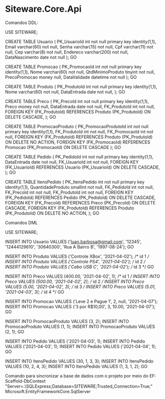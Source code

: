# Siteware.Core.Api

Comandos DDL:

  USE SITEWARE;

  CREATE TABLE Usuario (
    PK_UsuarioId int not null primary key identity(1,1),
    Email varchar(60) not null,
    Senha varchar(15) not null,
    Cpf varchar(11) not null,
    Cep varchar(8) not null,
    Endereco varchar(200) not null,
    DataNascimento date not null
  );
  GO

  CREATE TABLE Promocao (
    PK_PromocaoId int not null primary key identity(1,1),
    Nome varchar(60) not null,
    QtdMinimoProduto tinyint not null,
    PrecoPromocao money null,
    DataValidade datetime not null
  );
  GO

  CREATE TABLE Produto (
    PK_ProdutoId int not null primary key identity(1,1),
    Nome varchar(60) not null,
    DataEntrada date not null,
  );
  GO

  CREATE TABLE Preco (
    PK_PrecoId int not null primary key identity(1,1),
    Preco money not null,
    DataEntrada date not null,
    FK_ProdutoId int not null,
    FOREIGN KEY (FK_ProdutoId) REFERENCES Produto (PK_ProdutoId) ON DELETE CASCADE,
  );
  GO

  CREATE TABLE PromocaoProduto (
    PK_PromocaoProdutoId int not null primary key identity(1,1),
    FK_ProdutoId int not null,
    FK_PromocaoId int not null,
    FOREIGN KEY (FK_ProdutoId) REFERENCES Produto (PK_ProdutoId) ON DELETE NO ACTION,
    FOREIGN KEY (FK_PromocaoId) REFERENCES Promocao (PK_PromocaoId) ON DELETE CASCADE
  );
  GO

  CREATE TABLE Pedido (
    PK_PedidoId int not null primary key identity(1,1),
    DataEntrada date not null,
    FK_UsuarioId int not null,
    FOREIGN KEY (FK_UsuarioId) REFERENCES Usuario (PK_UsuarioId) ON DELETE CASCADE,
  );
  GO

  CREATE TABLE ItensPedido (
    PK_ItensPedido int not null primary key identity(1,1),
    QuantidadeProduto smallint not null,
    FK_PedidoId int not null,
    FK_PrecoId int not null,
    FK_ProdutoId int not null,
    FOREIGN KEY (FK_PedidoId) REFERENCES Pedido (PK_PedidoId) ON DELETE CASCADE,
    FOREIGN KEY (FK_PrecoId) REFERENCES Preco (PK_PrecoId) ON DELETE CASCADE,
    FOREIGN KEY (FK_ProdutoId) REFERENCES Produto (PK_ProdutoId) ON DELETE NO ACTION,
  );
  GO
  
Comandos DML

USE SITEWARE;

INSERT INTO Usuario VALUES ('luan.barbosa@gmail.com', '12345', '12444129610', '30640300', 'Rua A Bairro B', '1997-08-24');
GO

INSERT INTO Produto VALUES ('Controle XBox', '2021-04-02'); /* id 1 */
INSERT INTO Produto VALUES ('Controle PS4', '2021-04-02'); /* id 2 */
INSERT INTO Produto VALUES ('Cabo USB C', '2021-04-02'); /* id 3 */
GO

INSERT INTO Preco VALUES (400.00, '2021-04-02', 1); /* id 1 */
INSERT INTO Preco VALUES (500.00, '2021-04-02', 2); /* id 2 */
INSERT INTO Preco VALUES (5.00, '2021-04-02', 3); /* id 3 */
INSERT INTO Preco VALUES (5.01, '2021-04-03', 3); /* id 4 */
GO

INSERT INTO Promocao VALUES ('Leve 2 e Pague 1', 2, null, '2021-04-07');
INSERT INTO Promocao VALUES ('3 por R$10,00', 3, 10.00, '2021-04-07'); 
GO

INSERT INTO PromocaoProduto VALUES (3, 2);
INSERT INTO PromocaoProduto VALUES (1, 1);
INSERT INTO PromocaoProduto VALUES (2, 1);
GO

INSERT INTO Pedido VALUES ('2021-04-03', 1);
INSERT INTO Pedido VALUES ('2021-04-03', 1);
INSERT INTO Pedido VALUES ('2021-04-04', 1);
GO

INSERT INTO ItensPedido VALUES (30, 1, 3, 3);
INSERT INTO ItensPedido VALUES (10, 2, 4, 3);
INSERT INTO ItensPedido VALUES (1, 3, 1, 2);
GO

Comando para sincronizar a base de dados com o projeto por meio do EF:
  Scaffold-DbContext "Server=.\SQLExpress;Database=SITEWARE;Trusted_Connection=True;" Microsoft.EntityFrameworkCore.SqlServer
